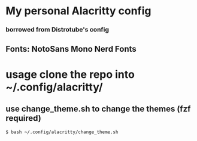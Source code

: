 # My personal Alacritty config

### borrowed from Distrotube's config

## Fonts: NotoSans Mono Nerd Fonts

# usage clone the repo into ~/.config/alacritty/
## use change_theme.sh to change the themes (fzf required)
```bash
$ bash ~/.config/alacritty/change_theme.sh 
```

